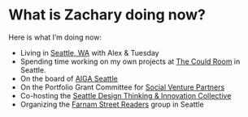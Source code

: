 
# What is Zachary doing now?

Here is what I’m doing now:

- Living in [Seattle, WA][1] with Alex & Tuesday
- Spending time working on my own projects at [The Could Room][2] in Seattle.
- On the board of [AIGA Seattle][3]
- On the Portfolio Grant Committee for [Social Venture Partners][4]
- Co-hosting the [Seattle Design Thinking & Innovation Collective][5]
- Organizing the [Farnam Street Readers][6] group in Seattle

[1]:	http://zxmth.us/1PzqBgr
[2]:	http://zxmth.us/1Pzqi5c
[3]:	http://zxmth.us/1PzqoKi
[4]:	http://zxmth.us/1PzqmC8
[5]:	http://zxmth.us/1PzqtNZ
[6]:	http://zxmth.us/1Pzqstq
